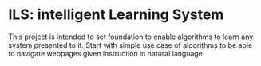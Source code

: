 # ILS: intelligent Learning System
This project is intended to set foundation to enable algorithms to learn any system presented to it. Start with simple use case of algorithms to be able to navigate webpages given instruction in natural language.
